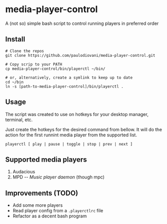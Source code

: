# media-player-control

A (not so) simple bash script to control running players in preferred order

## Install

    # Clone the repos
    git clone https://github.com/paulodiovani/media-player-control.git
    
    # Copy scrip to your PATH
    cp media-player-control/bin/playerctl ~/bin/
    
    # or, alternatively, create a symlink to keep up to date
    cd ~/bin
    ln -s [path-to-media-player-control]/bin/playerctl .
    
## Usage

The script was created to use on hotkeys for your desktop manager, terminal, etc.

Just create the hotkeys for the desired command from bellow. It will do the action
for the first runnint media player from the supported list.

    playerctl [ play | pause | toggle | stop | prev | next ]

## Supported media players

1. Audacious
2. MPD -- _Music player daemon_ (though mpc)

## Improvements (TODO)

* Add some more players
* Read player config from a `.playerctlrc` file
* Refactor as a decent bash program
